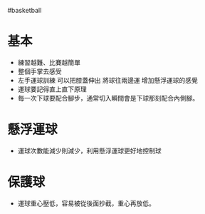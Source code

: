 #basketball 

# 基本
- 練習越難、比賽越簡單
- 整個手掌去感受
- 左手運球訓練 可以把膝蓋伸出 將球往兩邊運 增加懸浮運球的感覺
- 運球要記得直上直下原理
- 每一次下球要配合腳步，通常切入瞬間會是下球那刻配合內側腳。

# 懸浮運球
- 運球次數能減少則減少，利用懸浮運球更好地控制球

# 保護球
- 運球重心壓低，容易被從後面抄截，重心再放低。
